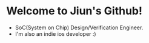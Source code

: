 # Welcome to Jiun's Github!

- SoC(System on Chip) Design/Verification Engineer.
- I'm also an indie ios developer :)
  
